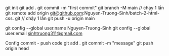 <!-- Config git  -->
git init 
git add . 
git commit -m "first commit" 
git branch -M main // chạy 1 lần 
git remote add origin 
git@github.com:Nguyen-Truong-Sinh/batch-2-html-css.
git // chậy 1 lần git push -u origin main

git config --global user.name Nguyen-Truong-Sinh 
git config --global user.email sinhtruong311@gmail.com

Config commit - push code git add . git commit -m "message" git push origin head